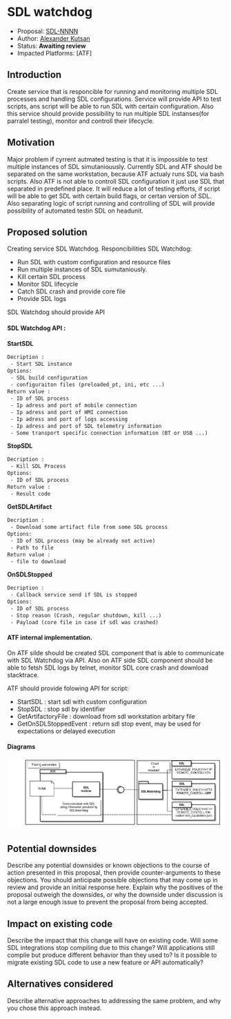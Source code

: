 # SDL watchdog

* Proposal: [SDL-NNNN](nnn-atf-sdl-watchdog-service.md)
* Author: [Alexander Kutsan](https://github.com/LuxoftAKutsan)
* Status: **Awaiting review**
* Impacted Platforms: [ATF]

## Introduction
Create service that is responcible for running and monitoring multiple SDL processes and handling SDL configurations.
Service will provide API to test scripts, ans script will be able to run SDL with certain configuration. 
Also this service should provide possibility to run multiple SDL instanses(for parralel testing), monitor and controll their lifecycle. 

## Motivation

Major problem if cyrrent autmated testing is that it is impossible to test multiple instances of SDL simutaniouusly.
Currently SDL and ATF should be separated on the same workstation, because ATF actualy runs SDL via bash scripts. 
Also ATF is not able to controll SDL configuration it just use SDL that separated in predefined place. 
It will reduce a lot of testing efforts, if script will be able to get SDL with certain build flags, or certan version of SDL. 
Also separating logic of script running and controlling of SDL will provide possibility of automated testin SDL on headunit.

## Proposed solution

Creating service SDL Watchdog.
Responcibilities SDL Watchdog:
 - Run SDL with custom configuration and resource files
 - Run multiple instances of SDL sumutaniously.
 - Kill certain SDL process
 - Monitor SDL lifecycle
 - Catch SDL crash and provide core file
 - Provide SDL logs
 
SDL Watchdog should provide API

#### SDL Watchdog API :

**StartSDL**
``` 
Decription : 
 - Start SDL instance
Options:
 - SDL build configuration
 - configuraiton files (preloaded_pt, ini, etc ...)
Return value : 
 - ID of SDL process
 - Ip adress and port of mobile connection
 - Ip adress and port of HMI connection
 - Ip adress and port of logs accessing
 - Ip adress and port of SDL telemetry information   
 - Some transport specific connection information (BT or USB ...) 
```

**StopSDL**
``` 
Decription : 
 - Kill SDL Process
Options:
 - ID of SDL process
Return value : 
 - Result code
```

**GetSDLArtifact**
``` 
Decription : 
 - Download some artifact file from some SDL process  
Options:
 - ID of SDL process (may be already not active)
 - Path to file
Return value : 
 - file to download
```

**OnSDLStopped**
``` 
Decription : 
 - Callback service send if SDL is stopped
Options:
 - ID of SDL process
 - Stop reason (Crash, regular shutdown, kill ...) 
 - Payload (core file in case if sdl was crashed) 
```

#### ATF internal implementation.

On ATF silde should be created SDL component that is able to communicate with SDL Watchdog via API.
Also on ATF side SDL component should be able to fetsh SDL logs by telnet, monitor SDL core crash and download stacktrace.

ATF should provide folowing API for script:

- StartSDL : start sdl with custom configuration
- StopSDL : stop sdl by identifier
- GetArtifactoryFile : download from sdl workstation arbitary file
- GetOnSDLStoppedEvent : return sdl stop event, may be used for expectations or delayed execution

#### Diagrams 
![SDL watch dog and ATF communication](/assets/proposals/nnnn-Atf-Sdl-Watchdog-Service/sdl-watchdog.png)

## Potential downsides

Describe any potential downsides or known objections to the course of action presented in this proposal, then provide counter-arguments to these objections. You should anticipate possible objections that may come up in review and provide an initial response here. Explain why the positives of the proposal outweigh the downsides, or why the downside under discussion is not a large enough issue to prevent the proposal from being accepted.

## Impact on existing code

Describe the impact that this change will have on existing code. Will some SDL integrations stop compiling due to this change? Will applications still compile but produce different behavior than they used to? Is it possible to migrate existing SDL code to use a new feature or API automatically?

## Alternatives considered

Describe alternative approaches to addressing the same problem, and why you chose this approach instead.
